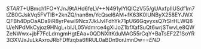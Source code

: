 $START$+UBmch1FO+YJnJ9tAHd6feLV++N491ylYlQlCzV55/gUAxfpIIUSdf1m7tZB0GJskVq5FVTlB+2knZQ/nan6m/YcQsel6AM+fK63K0lUNByX258EYJWXQFBh4DpOaADa9iR8yrPewI9Ncx7JklJvIFdhYk71pU66GqvyxsQ7rSIrHLWQ8U/eNPdMkCyjoz9HNgL+bIJL05Vdmrce4gXiJoZ1bfXafSuQt6wrjSTwvLe8QWZeNWwx+jbF7FcLdrngmHgtEAa+0QDNXItKduMAG55rCqY+BaTsEF2Z1SoYR3l3XVJxJuLkAxroJRbFDffzqba6flRUL0aBDn9orJmnDw==$END$